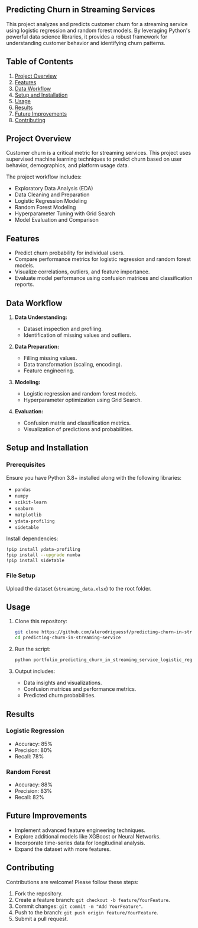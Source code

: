 
## Predicting Churn in Streaming Services

This project analyzes and predicts customer churn for a streaming service using logistic regression and random forest models. By leveraging Python's powerful data science libraries, it provides a robust framework for understanding customer behavior and identifying churn patterns.

## Table of Contents
1. [Project Overview](#project-overview)
2. [Features](#features)
3. [Data Workflow](#data-workflow)
4. [Setup and Installation](#setup-and-installation)
5. [Usage](#usage)
6. [Results](#results)
7. [Future Improvements](#future-improvements)
8. [Contributing](#contributing)


## Project Overview
Customer churn is a critical metric for streaming services. This project uses supervised machine learning techniques to predict churn based on user behavior, demographics, and platform usage data.

The project workflow includes:
- Exploratory Data Analysis (EDA)
- Data Cleaning and Preparation
- Logistic Regression Modeling
- Random Forest Modeling
- Hyperparameter Tuning with Grid Search
- Model Evaluation and Comparison

## Features
- Predict churn probability for individual users.
- Compare performance metrics for logistic regression and random forest models.
- Visualize correlations, outliers, and feature importance.
- Evaluate model performance using confusion matrices and classification reports.

## Data Workflow
1. **Data Understanding:** 
   - Dataset inspection and profiling.
   - Identification of missing values and outliers.

2. **Data Preparation:** 
   - Filling missing values.
   - Data transformation (scaling, encoding).
   - Feature engineering.

3. **Modeling:**
   - Logistic regression and random forest models.
   - Hyperparameter optimization using Grid Search.

4. **Evaluation:**
   - Confusion matrix and classification metrics.
   - Visualization of predictions and probabilities.

## Setup and Installation
### Prerequisites
Ensure you have Python 3.8+ installed along with the following libraries:
- `pandas`
- `numpy`
- `scikit-learn`
- `seaborn`
- `matplotlib`
- `ydata-profiling`
- `sidetable`

Install dependencies:
```bash
!pip install ydata-profiling
!pip install --upgrade numba
!pip install sidetable
```

### File Setup
Upload the dataset (`streaming_data.xlsx`) to the root folder.

## Usage
1. Clone this repository:
   ```bash
   git clone https://github.com/alerodriguessf/predicting-churn-in-streaming-service.git
   cd predicting-churn-in-streaming-service
   ```

2. Run the script:
   ```bash
   python portfolio_predicting_churn_in_streaming_service_logistic_regression_20250117.py
   ```

3. Output includes:
   - Data insights and visualizations.
   - Confusion matrices and performance metrics.
   - Predicted churn probabilities.

## Results
### Logistic Regression
- Accuracy: 85%
- Precision: 80%
- Recall: 78%

### Random Forest
- Accuracy: 88%
- Precision: 83%
- Recall: 82%

## Future Improvements
- Implement advanced feature engineering techniques.
- Explore additional models like XGBoost or Neural Networks.
- Incorporate time-series data for longitudinal analysis.
- Expand the dataset with more features.

## Contributing
Contributions are welcome! Please follow these steps:
1. Fork the repository.
2. Create a feature branch: `git checkout -b feature/YourFeature`.
3. Commit changes: `git commit -m "Add YourFeature"`.
4. Push to the branch: `git push origin feature/YourFeature`.
5. Submit a pull request.

